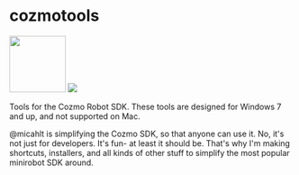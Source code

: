 # cozmotools

<img src="https://is4-ssl.mzstatic.com/image/thumb/Purple118/v4/ca/21/40/ca21406e-cff7-ffc2-e238-0f8d07e0eb93/AppIcon-1x_U007emarketing-85-220-0-6.png/1200x630wa.png" height = "100 px">

<img src = "https://img.shields.io/static/v1.svg?label=build&message=unstable&color=red">

Tools for the Cozmo Robot SDK.
These tools are designed for Windows 7 and up, and not supported on Mac.

@micahlt is simplifying the Cozmo SDK, so that anyone can use it.  No, it's not just for developers.  It's fun- at least it should be.  That's why I'm making shortcuts, installers, and all kinds of other stuff to simplify the most popular minirobot SDK around.  
